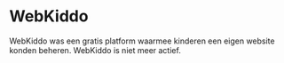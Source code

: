 # WebKiddo

WebKiddo was een gratis platform waarmee kinderen een eigen website konden beheren. WebKiddo is niet meer actief.
